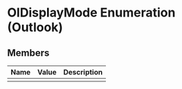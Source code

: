 
# OlDisplayMode Enumeration (Outlook)

## Members



|**Name**|**Value**|**Description**|
|:-----|:-----|:-----|
||||
